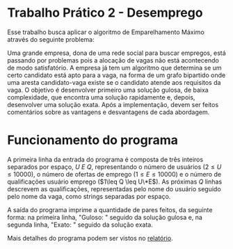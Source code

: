 # Trabalho Prático 2 - Desemprego
Esse trabalho busca aplicar o algoritmo de Emparelhamento Máximo através do seguinte problema:

Uma grande empresa, dona de uma rede social para buscar empregos, está passando por problemas pois a alocação de vagas não está acontecendo de modo satisfatório. A empresa já tem um algoritmo que determina se um certo candidato está apto para a vaga, na forma de um grafo bipartido onde uma aresta candidato-vaga existe se o candidato atende aos requisitos da vaga. O objetivo é desenvolver primeiro uma solução gulosa, de baixa complexidade, que encontra uma solução rapidamente e, depois, desenvolver uma solução exata. Após a implementação, devem ser feitos comentários sobre as vantagens e desvantagens de cada abordagem.

# Funcionamento do programa
A primeira linha da entrada do programa é composta de três inteiros separados por espaço, $U\ E\ Q$, representando o número de usuários ($2\leq U \leq 10000$), o número de ofertas de emprego ($1\leq E \leq 10000$) e o número de qualificações usuário emprego ($1\leq Q \leq U\*E$). As próximas $Q$ linhas descrevem as qualificações, representadas pelo nome do usuário seguido pelo nome da vaga, como strings separadas por espaço.

A saída do programa imprime a quantidade de pares feitos, da seguinte forma: na primeira linha, "Guloso: " seguido da solução gulosa e, na segunda linha, "Exato: " seguido da solução exata.

Mais detalhes do programa podem ser vistos no [relatório](relatorio.pdf).
